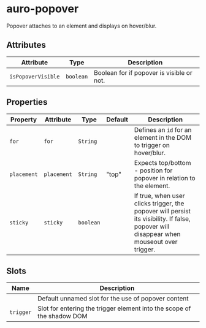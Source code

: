 # auro-popover

Popover attaches to an element and displays on hover/blur.

## Attributes

| Attribute          | Type      | Description                               |
|--------------------|-----------|-------------------------------------------|
| `isPopoverVisible` | `boolean` | Boolean for if popover is visible or not. |

## Properties

| Property    | Attribute   | Type      | Default | Description                                      |
|-------------|-------------|-----------|---------|--------------------------------------------------|
| `for`       | `for`       | `String`  |         | Defines an `id` for an element in the DOM to trigger on hover/blur. |
| `placement` | `placement` | `String`  | "top"   | Expects top/bottom - position for popover in relation to the element. |
| `sticky`    | `sticky`    | `boolean` |         | If true, when user clicks trigger, the popover will persist its visibility. If false, popover will disappear when mouseout over trigger. |

## Slots

| Name      | Description                                      |
|-----------|--------------------------------------------------|
|           | Default unnamed slot for the use of popover content |
| `trigger` | Slot for entering the trigger element into the scope of the shadow DOM |
